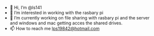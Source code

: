 - 👋 Hi, I’m @ls141
- 👀 I’m interested in working with the rasbary pi
- 🌱 I’m currently working on file sharing with rasbary pi and the server and windows and mac getting acces the shared drives.
- 📫 How to reach me lps19842@hotmail.com

<!---
ls141 is a ✨ special ✨ repository because its `README.md` (this file) appears on your GitHub profile.
You can click the Preview link to take a look at your changes.
--->
